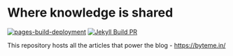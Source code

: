 # Where knowledge is shared

[![pages-build-deployment](https://github.com/akshob/byteme.in/actions/workflows/pages/pages-build-deployment/badge.svg)](https://github.com/akshob/byteme.in/actions/workflows/pages/pages-build-deployment) [![Jekyll Build PR](https://github.com/akshob/byteme.in/actions/workflows/jekyll-docker-pr.yml/badge.svg)](https://github.com/akshob/byteme.in/actions/workflows/jekyll-docker-pr.yml)

This repository hosts all the articles that power the blog - https://byteme.in/
